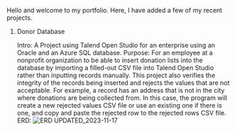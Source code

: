 Hello and welcome to my portfolio. Here, I have added a few of my recent projects. 
  1.  Donor Database

      	Intro: 
        A Project using Talend Open Studio for an enterprise using an Oracle and an Azure SQL database. 
      Purpose:
      	For an employee at a nonprofit organization to be able to insert donation lists into the database by importing a filled-out CSV file into Talend Open Studio rather than inputting records manually. This project
				also verifies the integrity of the records being inserted and rejects the values that are not acceptable. For example, a record has an address that is not in the city where donations are being collected from.
			  In this case, the program will create a new rejected values CSV file or use an existing one if there is one, and copy and paste the rejected row to the rejected rows CSV file.
			ERD:
				![ERD UPDATED_2023-11-17](https://github.com/amaansheikhh/Portfolio/assets/98118572/65934335-dd4d-4025-ba2c-f0cfd9c102fe)
